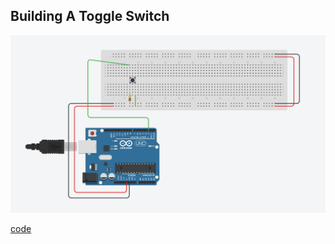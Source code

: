 ## Building A Toggle Switch

![toggle switch circuit](switch_toggle.png)

[code](switch_toggle.ino)
